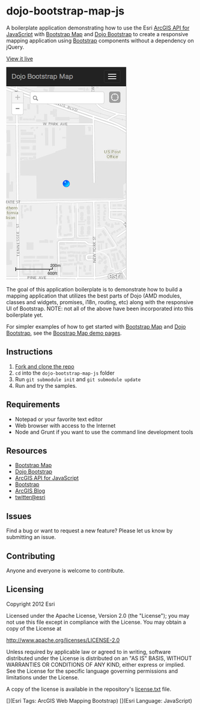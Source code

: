 # dojo-bootstrap-map-js

A boilerplate application demonstrating how to use the Esri [ArcGIS API for JavaScript](//js.arcgis.com) with [Bootstrap Map](//github.com/Esri/bootstrap-map-js) and [Dojo Bootstrap](//github.com/xsokev/Dojo-Bootstrap) to create a responsive mapping application using [Bootstrap](//getbootstrap.com) components without a dependency on jQuery.

[View it live](http://esri.github.io/dojo-bootstrap-map-js/src/)

![App Screenshot](https://raw.githubusercontent.com/Esri/dojo-bootstrap-map-js/master/dojo-bootstrap-map-js.png)

The goal of this application boilerplate is to demonstrate how to build a mapping application that utilizes the best parts of Dojo (AMD modules, classes and widgets, promises, i18n, routing, etc) along with the responsive UI of Bootstrap. NOTE: not all of the above have been incorporated into this boilerplate yet.

For simpler examples of how to get started with [Bootstrap Map](//github.com/Esri/bootstrap-map-js) and [Dojo Bootstrap](//github.com/xsokev/Dojo-Bootstrap), see the [Boostrap Map demo pages](http://esri.github.io/bootstrap-map-js/demo/dojo/getstarted.html).

## Instructions

1. [Fork and clone the repo](https://help.github.com/articles/fork-a-repo)
2. `cd` into the `dojo-bootstrap-map-js` folder
3. Run `git submodule init` and `git submodule update`
4. Run and try the samples.

## Requirements

* Notepad or your favorite text editor
* Web browser with access to the Internet
* Node and Grunt if you want to use the command line development tools

## Resources

* [Bootstrap Map](//github.com/Esri/bootstrap-map-js)
* [Dojo Bootstrap](//github.com/xsokev/Dojo-Bootstrap)
* [ArcGIS API for JavaScript](//js.arcgis.com)
* [Bootstrap](//getbootstrap.com)
* [ArcGIS Blog](http://blogs.esri.com/esri/arcgis)
* [twitter@esri](http://twitter.com/esri)

## Issues

Find a bug or want to request a new feature?  Please let us know by submitting an issue.

## Contributing

Anyone and everyone is welcome to contribute.

## Licensing
Copyright 2012 Esri

Licensed under the Apache License, Version 2.0 (the "License");
you may not use this file except in compliance with the License.
You may obtain a copy of the License at

   http://www.apache.org/licenses/LICENSE-2.0

Unless required by applicable law or agreed to in writing, software
distributed under the License is distributed on an "AS IS" BASIS,
WITHOUT WARRANTIES OR CONDITIONS OF ANY KIND, either express or implied.
See the License for the specific language governing permissions and
limitations under the License.

A copy of the license is available in the repository's [license.txt](https://raw.github.com/Esri/dojo-bootstrap-map-js/master/license.txt) file.

[](Esri Tags: ArcGIS Web Mapping Bootstrap)
[](Esri Language: JavaScript)​
